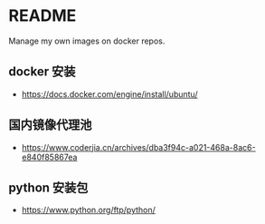 # README

Manage my own images on docker repos.

## docker 安装 

- <https://docs.docker.com/engine/install/ubuntu/>

## 国内镜像代理池

- <https://www.coderjia.cn/archives/dba3f94c-a021-468a-8ac6-e840f85867ea>

## python 安装包
- <https://www.python.org/ftp/python/>
